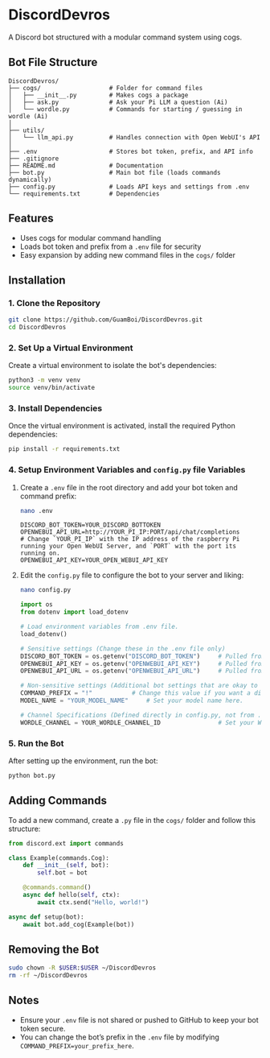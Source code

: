
# DiscordDevros

A Discord bot structured with a modular command system using cogs.

## Bot File Structure
```
DiscordDevros/
├── cogs/                   # Folder for command files
│   ├── __init__.py         # Makes cogs a package
│   ├── ask.py              # Ask your Pi LLM a question (Ai)
│   └── wordle.py           # Commands for starting / guessing in wordle (Ai)
│
├── utils/
│   └── llm_api.py          # Handles connection with Open WebUI's API
│
├── .env                    # Stores bot token, prefix, and API info
├── .gitignore
├── README.md               # Documentation
├── bot.py                  # Main bot file (loads commands dynamically)
├── config.py               # Loads API keys and settings from .env
└── requirements.txt        # Dependencies
```

## Features
- Uses cogs for modular command handling
- Loads bot token and prefix from a `.env` file for security
- Easy expansion by adding new command files in the `cogs/` folder

## Installation

### 1. Clone the Repository
```sh
git clone https://github.com/GuamBoi/DiscordDevros.git
cd DiscordDevros
```

### 2. Set Up a Virtual Environment
Create a virtual environment to isolate the bot's dependencies:
```sh
python3 -m venv venv
source venv/bin/activate
```

### 3. Install Dependencies
Once the virtual environment is activated, install the required Python dependencies:
```sh
pip install -r requirements.txt
```

### 4. Setup Environment Variables and `config.py` file Variables
1. Create a `.env` file in the root directory and add your bot token and command prefix:
    ```bash
    nano .env
    ```

    ```
    DISCORD_BOT_TOKEN=YOUR_DISCORD_BOTTOKEN
    OPENWEBUI_API_URL=http://YOUR_PI_IP:PORT/api/chat/completions      # Change `YOUR_PI_IP` with the IP address of the raspberry Pi running your Open WebUI Server, and `PORT` with the port its running on.
    OPENWEBUI_API_KEY=YOUR_OPEN_WEBUI_API_KEY
    ```

2. Edit the `config.py` file to configure the bot to your server and liking:
    ```bash
    nano config.py
    ```

    ```python
    import os
    from dotenv import load_dotenv

    # Load environment variables from .env file.
    load_dotenv()

    # Sensitive settings (Change these in the .env file only)
    DISCORD_BOT_TOKEN = os.getenv("DISCORD_BOT_TOKEN")     # Pulled from your .env file
    OPENWEBUI_API_KEY = os.getenv("OPENWEBUI_API_KEY")     # Pulled from your .env file
    OPENWEBUI_API_URL = os.getenv("OPENWEBUI_API_URL")     # Pulled from your .env file

    # Non-sensitive settings (Additional bot settings that are okay to share)
    COMMAND_PREFIX = "!"           # Change this value if you want a different prefix.
    MODEL_NAME = "YOUR_MODEL_NAME"     # Set your model name here.

    # Channel Specifications (Defined directly in config.py, not from .env)
    WORDLE_CHANNEL = YOUR_WORDLE_CHANNEL_ID                # Set your Wordle Game Channel
    ```

### 5. Run the Bot
After setting up the environment, run the bot:
```sh
python bot.py
```

## Adding Commands
To add a new command, create a `.py` file in the `cogs/` folder and follow this structure:

```python
from discord.ext import commands

class Example(commands.Cog):
    def __init__(self, bot):
        self.bot = bot

    @commands.command()
    async def hello(self, ctx):
        await ctx.send("Hello, world!")

async def setup(bot):
    await bot.add_cog(Example(bot))
```

## Removing the Bot
```bash
sudo chown -R $USER:$USER ~/DiscordDevros
rm -rf ~/DiscordDevros
```

## Notes
- Ensure your `.env` file is not shared or pushed to GitHub to keep your bot token secure.
- You can change the bot’s prefix in the `.env` file by modifying `COMMAND_PREFIX=your_prefix_here`.
